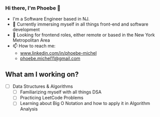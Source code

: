 ### Hi there, I'm Phoebe 👋

- I'm a Software Engineer based in NJ.
- 🌱 Currently immersing myself in all things front-end and software development
- 🔭 Looking for frontend roles, either remote or based in the New York Metropolitan Area
- 📫 How to reach me:
  - www.linkedin.com/in/phoebe-michel
  - phoebe.michel11@gmail.com

## What am I working on?

- [ ] Data Structures & Algorithms
  - [ ] Familiarizing myself with all things DSA
  - [ ] Practicing LeetCode Problems
  - [ ] Learning about Big O Notation and how to apply it in Algorithm Analysis

<!--
**phoebe-michel/phoebe-michel** is a ✨ _special_ ✨ repository because its `README.md` (this file) appears on your GitHub profile.

Here are some ideas to get you started:

- 🔭 I’m currently working on ...
- 🌱 I’m currently learning ...
- 👯 I’m looking to collaborate on ...
- 🤔 I’m looking for help with ...
- 💬 Ask me about ...
- 📫 How to reach me: ...
- 😄 Pronouns: ...
- ⚡ Fun fact: ...
-->
